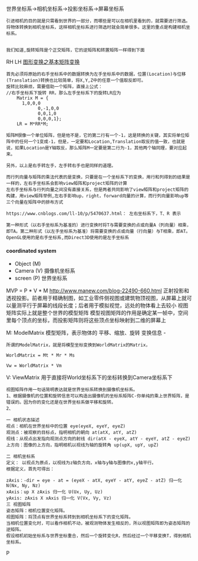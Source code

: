 
世界坐标系->相机坐标系->投影坐标系->屏幕坐标系
```
引进相机的目的就是只需看到世界的一部分，而哪些是可以在相机里看到的，就需要进行筛选。将物体转换到相机坐标系，这样相机坐标系进行筛选时就会简单很多。这里的重点是构建相机坐标系。


我们知道,旋转矩阵是个正交矩阵，它的逆矩阵和转置矩阵一样得到下面
```



RH
LH
[图形变换之基本矩阵变换](https://www.cnblogs.com/ll-10/p/5470637.html)
```
首先必须将原始的右手坐标系中的数据转换为左手坐标系中的数据，位置(Location)与位移(Translation)转换也比较简单，将X,Y,Z中的任意一个值取反即可。
旋转比较麻烦，需要借助一个矩阵，直接上公式：
//右手坐标系下旋转 RR，那么左手坐标系下的旋转LR应为
	Matrix M = {
      1,0,0,0
			0,-1,0,0
			0,0,1,0
			0,0,0,1};
	LR = M*RR*M;

矩阵M很像一个单位矩阵，但是他不是，它的第二行有一个-1，这是转换的关键，其实将单位矩阵中的任何一个1变成-1，但是，一定要和Location,Translation取反的值一致，也就是说，如果Location是Y轴取反，那么矩阵M一定要是第二行为-1，其他两个轴同理，要对应起来。

另外，以上是右手转左手，左手转右手也是同样的道理。

而行列向量与矩阵的乘法代表的是变换，只要是在一个坐标系下的变换，用行和列得到的结果是一样的，左右手坐标系会影响view矩阵和project矩阵的计算
左右手坐标系与行列向量之间没有直接关系，但是两者共同影响了view矩阵和project矩阵的构建，用view矩阵举例,左右手影响up，right，forward向量的计算，而行列向量影响up等三个向量在矩阵中的排布方式

https://www.cnblogs.com/ll-10/p/5470637.html： 左右坐标系下，T、R 表示

第一种形式（以右手坐标系为基准的）进行变换时将T与需要变换的点或向量A（列向量）相乘，即TA。第二种形式（以左手坐标系为基准）将需要变换的点或向量（行向量）与T相乘，即AT。
OpenGL使用的是右手坐标系,而Direct3D使用的是左手坐标系
```

#### coordinated system
- Object (M)
- Camera (V) 摄像机坐标系
- screen (P) 世界坐标系

MVP = P * V * M
http://www.manew.com/blog-22490-660.html
正射投影和透视投影。前者用于精确制图，如工业零件侧视图或建筑物顶视图，从屏幕上就可以量测平行于屏幕的线段长度；后者用于模拟视觉，远处的物体看上去较小
视图矩阵实际上就是整个世界的模型矩阵
模型视图矩阵的作用是确定某一帧中，空间里每个顶点的坐标，而投影矩阵则将这些顶点坐标映射到二维的屏幕上

M: ModelMatrix 模型矩阵，表示物体的 平移、缩放、旋转 变换信息 - 
```
所谓的ModelMatrix，就是将模型坐标变换到WorldMatrix的Matrix，

WorldMatrix = Mt * Mr * Ms

Vw = WorldMatrix * Vm
```
V: ViewMatrix 用于直接将World坐标系下的坐标转换到Camera坐标系下
```
视图矩阵作用一句话简明表达就是世界坐标系转换到摄像机坐标系。
1、根据摄像机的位置和旋转信息可以构造出摄像机的坐标系矩阵C-你单纯的乘上世界矩阵，是错误的。因为你的变化还是在世界坐标系做平移和旋转。
2、

一 相机状态描述
视点：相机在世界坐标中的位置 eye(eyeX, eyeY, eyeZ)
观测点：被观察的目标点，指明相机的朝向 at(atX, atY, atZ)
视线：从视点出发指向观测点方向的射线 dir(atX - eyeX, atY - eyeY, atZ - eyeZ)
上方向：图像的上方向，指明相机以视线为轴的旋转角 up(upX, upY, upZ)

二 相机坐标系
定义： 以视点为原点，以视线为z轴负方向，x轴与y轴与图像的x,y轴平行。
根据定义，首先可得出：

zAxis：-dir = eye - at = (eyeX - atX, eyeY - atY, eyeZ - atZ) 归一化 N(Nx, Ny, Nz)
xAxis：up X zAxis 归一化 U(Ux, Uy, Uz)
yAxis: zAxis X xAxis 归一化 V(Vx, Vy, Vz)
三 视图矩阵
姿态矩阵：相机位置变化矩阵。
视图矩阵：将顶点有世界坐标系转到到相机坐标系下的变化矩阵。
当相机位置变化时，可以看作相机不动，被观测物体发生相反的，所以视图矩阵即为姿态矩阵的逆矩阵。
假设相机初始坐标系与世界坐标重合，然后一个旋转变化R，然后经过一个平移变换T，得到相机坐标系。
```
P
```
```

[](https://blog.csdn.net/u012419410/article/details/41980895)
[](https://blog.csdn.net/xufeng0991/article/details/75949931)
[](https://blog.csdn.net/zb1165048017/article/details/71104241)
[](https://www.cnblogs.com/wbaoqing/p/5422974.html)
[](https://www.cnblogs.com/ll-10/p/5470637.html)
[](http://www.cnblogs.com/shanhaobo/articles/1065380.html)
[]()